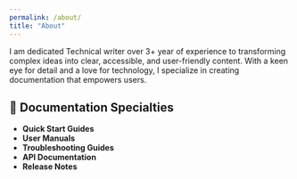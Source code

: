 ```yaml
---
permalink: /about/
title: "About"
---
```


I am dedicated Technical writer over 3+ year of experience to transforming complex ideas into clear, accessible, and user-friendly content. With a keen eye for detail and a love for technology, I specialize in creating documentation that empowers users.  

## 📝 Documentation Specialties

-  **Quick Start Guides**  
-  **User Manuals**  
-  **Troubleshooting Guides**  
-  **API Documentation**  
-  **Release Notes** 
